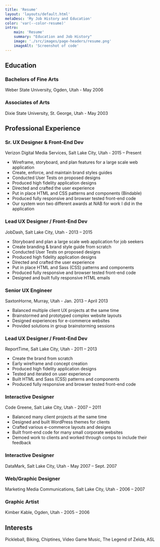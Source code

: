 ```yaml
---
title: 'Resume'
layout: 'layouts/default.html'
metaDesc: 'My Job History and Education'
color: 'var(--color-resume)'
intro:
    main: 'Resume'
    summary: "Education and Job History"
    image: './src/images/page-headers/resume.png'
    imageAlt: 'Screenshot of code'
---
```


## Education

### Bachelors of Fine Arts

Weber State University, Ogden, Utah - May 2006

### Associates of Arts

Dixie State University, St. George, Utah - May 2003

## Professional Experience

### Sr. UX Designer & Front-End Dev

Verizon Digital Media Services, Salt Lake City, Utah - 2015 – Present

- Wireframe, storyboard, and plan features for a large scale web application
- Create, enforce, and maintain brand styles guides
- Conducted User Tests on proposed designs
- Produced high fidelity application designs
- Directed and crafted the user experience
- Put in place HTML and CSS patterns and components (Bindable)
- Produced fully responsive and browser tested front-end code
- Our system won two different awards at NAB for work I did in the application

### Lead UX Designer / Front-End Dev

JobDash, Salt Lake City, Utah - 2013 – 2015

- Storyboard and plan a large scale web application for job seekers
- Create branding &amp; brand style guide from scratch
- Conducted User Tests on proposed designs
- Produced high fidelity application designs
- Directed and crafted the user experience
- Put in place HTML and Sass (CSS) patterns and components
- Produced fully responsive and browser tested front-end code
- Designed and built fully responsive HTML emails

### Senior UX Engineer

SaxtonHorne, Murray, Utah - Jan. 2013 – April 2013

- Balanced multiple client UX projects at the same time
- Brainstormed and prototyped complex website layouts
- Designed experiences for e-commerce websites
- Provided solutions in group brainstorming sessions

### Lead UX Designer / Front-End Dev
ReportTime, Salt Lake City, Utah - 2011 – 2013

- Create the brand from scratch
- Early wireframe and concept creation
- Produced high fidelity application designs
- Tested and iterated on user experience
- Built HTML and Sass (CSS) patterns and components
- Produced fully responsive and browser tested front-end code

### Interactive Designer

Code Greene, Salt Lake City, Utah - 2007 – 2011

- Balanced many client projects at the same time
- Designed and built WordPress themes for clients
- Crafted various e-commerce layouts and designs
- Built front-end code for many small corporate websites
- Demoed work to clients and worked through comps to include their feedback

### Interactive Designer

DataMark, Salt Lake City, Utah - May 2007 – Sept. 2007

### Web/Graphic Designer

Marketing Media Communications, Salt Lake City, Utah - 2006 – 2007

### Graphic Artist

Kimber Kable, Ogden, Utah - 2005 – 2006

## Interests

Pickleball, Biking, Chiptines, Video Game Music, The Legend of Zelda, ASL